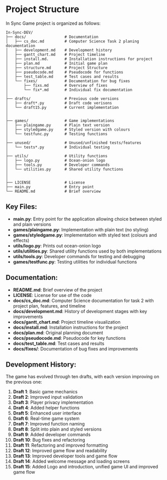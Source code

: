 
# Project Structure

In Sync Game project is organized as follows:

```
In-Sync-DEV/
├── docs/                 # Documentation
│   ├── cs_doc.md         # Computer Science Task 2 planing documentation
│   ├── development.md    # Development history
│   ├── gantt_chart.md    # Project timeline
│   ├── install.md.       # Installation instructions for project
│   ├── plan.md           # Initial game plan
│   ├── structure.md      # Project Structure
│   ├── pseudocode.md     # Pseudocode for functions
│   ├── test_table.md     # Test cases and results
│   └── fixes/            # Documentation for bug fixes
│       ├── fixs.md       # Overview of fixes
│       └── fix*.md       # Individual fix documentation
│
├── drafts/               # Previous code versions
│   ├── draft*.py         # Draft code verisons
│   └── draft15.py        # Current implementation
│
│
├── games/                # Game implementations
│   ├── plaingame.py      # Plain text version
│   ├── styledgame.py     # Styled version with colours
│   └── testfunc.py       # Testing functions
│
├── unused/               # Unused/unfinished tests/features
│   └── tests*.py         # Individual testing 
│
├── utils/                # Utility functions
│   ├── logo.py           # Ocean-onion logo
│   ├── tools.py          # Developer commands
│   └── utilities.py      # Shared utility functions
│
│
├── LICENSE               # License
├── main.py               # Entry point
└── README.md             # Brief overview
```

## Key Files:

- **main.py**: Entry point for the application allowing choice between styled and plain versions
- **games/plaingame.py**: Implementation with plain text (no styling)
- **games/styledgame.py**: Implementation with styled text (colours and effects)
- **utils/logo.py**: Prints out ocean-onion logo
- **utils/utilities.py**: Shared utility functions used by both implementations
- **utils/tools.py**: Developer commands for testing and debugging
- **games/testfunc.py**: Testing utilities for individual functions

## Documentation:

- **README.md**: Brief overview of the project
- **LICENSE**: License for use of the code
- **docs/cs_doc.md**: Computer Science documentation for task 2 with project plan, features, and timeline
- **docs/development.md**: History of development stages with key improvements
- **docs/gantt_chart.md**: Project timeline visualization
- **docs/install.md**: Installation instructions for the project 
- **docs/plan.md**: Original planning document
- **docs/pseudocode.md**: Pseudocode for key functions
- **docs/test_table.md**: Test cases and results
- **docs/fixes/**: Documentation of bug fixes and improvements

## Development History:

The game has evolved through ten drafts, with each version improving on the previous one:
1. **Draft 1**: Basic game mechanics
2. **Draft 2**: Improved input validation
3. **Draft 3**: Player privacy implementation
4. **Draft 4**: Added helper functions
5. **Draft 5**: Enhanced user interface
6. **Draft 6**: Real-time game system
7. **Draft 7**: Improved function naming
8. **Draft 8**: Split into plain and styled versions
9. **Draft 9**: Added developer commands
10. **Draft 10**: Bug fixes and refactoring
11. **Draft 11**: Refactoring and improved formatting
12. **Draft 12**: Improved game flow and readability
13. **Draft 13**: Improved developer tools and game flow
14. **Draft 14**: Added welcome message and loading screens
15. **Draft 15**: Added Logo and introduction, unified game UI and improved game flow
